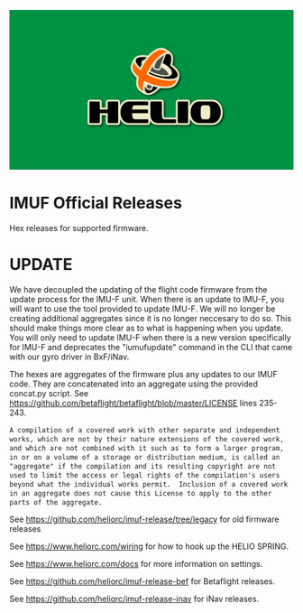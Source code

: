 ![Helio RC](https://raw.githubusercontent.com/heliorc/imuf-release/master/final.svg)
# IMUF Official Releases

Hex releases for supported firmware.

# UPDATE

We have decoupled the updating of the flight code firmware from the update process for the IMU-F unit. When there is an update to IMU-F, you will want to use the tool provided to update IMU-F. We will no longer be creating additional aggregates since it is no longer neccesary to do so. This should make things more clear as to what is happening when you update. You will only need to update IMU-F when there is a new version specifically for IMU-F and deprecates the "iumufupdate" command in the CLI that came with our gyro driver in BxF/iNav.


The hexes are aggregates of the firmware plus any updates to our IMUF code. They are concatenated into an aggregate using the provided concat.py script. See https://github.com/betaflight/betaflight/blob/master/LICENSE lines 235-243.


```
A compilation of a covered work with other separate and independent
works, which are not by their nature extensions of the covered work,
and which are not combined with it such as to form a larger program,
in or on a volume of a storage or distribution medium, is called an
"aggregate" if the compilation and its resulting copyright are not
used to limit the access or legal rights of the compilation's users
beyond what the individual works permit.  Inclusion of a covered work
in an aggregate does not cause this License to apply to the other
parts of the aggregate.
```

See https://github.com/heliorc/imuf-release/tree/legacy for old firmware releases

See https://www.heliorc.com/wiring for how to hook up the HELIO SPRING.

See https://www.heliorc.com/docs for more information on settings.

See https://github.com/heliorc/imuf-release-bef for Betaflight releases.

See https://github.com/heliorc/imuf-release-inav for iNav releases.
